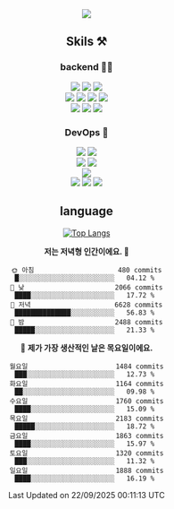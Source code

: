 <div align="center">

<a href="https://hhpluscertificateofcompletion.oopy.io/">
  <img src="https://static.spartacodingclub.kr/hanghae99/plus/completion/badge_black.svg" />
</a>

## Skils ⚒️

### backend 🧑‍💻
  
<img src="https://img.shields.io/badge/Java-FF6600?style=flat-square&logo=buymeacoffee&logoColor=white"/>
<img src="https://img.shields.io/badge/Go-0099FF?style=flat-square&logo=go&logoColor=white"/>
<img src="https://img.shields.io/badge/Kotlin-7F52FF?style=flat-square&logo=kotlin&logoColor=white"/>
  
  
<br />
  
<img src="https://img.shields.io/badge/Spring-339933?style=flat-square&logo=Spring&logoColor=white"/>
<img src="https://img.shields.io/badge/Spring Boot-339933?style=flat-square&logo=Spring Boot&logoColor=white"/>
<img src="https://img.shields.io/badge/Spring Security-339933?style=flat-square&logo=Spring Security&logoColor=white"/>
  
<img src="https://img.shields.io/badge/Spring Data JPA-339933?style=flat-square&logo=Hibernate&logoColor=white"/>

<br />
  
  <img src="https://img.shields.io/badge/mysql-0099FF?style=flat-square&logo=mysql&logoColor=white"/>
  <img src="https://img.shields.io/badge/mariadb-0099FF?style=flat-square&logo=mariadb&logoColor=white"/>
  <img src="https://img.shields.io/badge/mongoDB-47A248?style=flat-square&logo=mongodb&logoColor=white"/>
  
  
### DevOps 🚀
  
  <img src="https://img.shields.io/badge/docker-2496ED?style=flat-square&logo=docker&logoColor=white"/>
  <img src="https://img.shields.io/badge/kubernetes-326CE5?style=flat-square&logo=kubernetes&logoColor=white"/>
  
  <br />
  
  <img src="https://img.shields.io/badge/Github Actions-2088FF?style=flat-square&logo=githubactions&logoColor=white"/>
  <img src="https://img.shields.io/badge/Jenkins-D24939?style=flat-square&logo=jenkins&logoColor=white"/>
  
  
  <br />
  <img src="https://img.shields.io/badge/terraform-7B42BC?style=flat-square&logo=terraform&logoColor=white"/>
  
  <br />
  <img src="https://img.shields.io/badge/Amazon AWS-232F3E?style=flat-square&logo=Amazon AWS&logoColor=white"/>

  <img src="https://img.shields.io/badge/GCP-4285F4?style=flat-square&logo=googlecloud&logoColor=white"/>
  <img src="https://img.shields.io/badge/NCP-03C75A?style=flat-square&logo=naver&logoColor=white"/>
  
  
## language

[![Top Langs](https://github-readme-stats.vercel.app/api/top-langs/?username=zxcv9203&hide=html&exclude_repo=zxcv9203.github.io,golB&theme=grate-gatsby)](https://github.com/zxcv9203/github-readme-stats)
  
<!--START_SECTION:waka-->
**저는 저녁형 인간이에요. 🦉** 

```text
🌞 아침                     480 commits         █░░░░░░░░░░░░░░░░░░░░░░░░   04.12 % 
🌆 낮　                     2066 commits        ████░░░░░░░░░░░░░░░░░░░░░   17.72 % 
🌃 저녁                     6628 commits        ██████████████░░░░░░░░░░░   56.83 % 
🌙 밤　                     2488 commits        █████░░░░░░░░░░░░░░░░░░░░   21.33 % 
```
📅 **제가 가장 생산적인 날은 목요일이에요.** 

```text
월요일                      1484 commits        ███░░░░░░░░░░░░░░░░░░░░░░   12.73 % 
화요일                      1164 commits        ██░░░░░░░░░░░░░░░░░░░░░░░   09.98 % 
수요일                      1760 commits        ████░░░░░░░░░░░░░░░░░░░░░   15.09 % 
목요일                      2183 commits        █████░░░░░░░░░░░░░░░░░░░░   18.72 % 
금요일                      1863 commits        ████░░░░░░░░░░░░░░░░░░░░░   15.97 % 
토요일                      1320 commits        ███░░░░░░░░░░░░░░░░░░░░░░   11.32 % 
일요일                      1888 commits        ████░░░░░░░░░░░░░░░░░░░░░   16.19 % 
```



 Last Updated on 22/09/2025 00:11:13 UTC
<!--END_SECTION:waka-->
  
</div>

